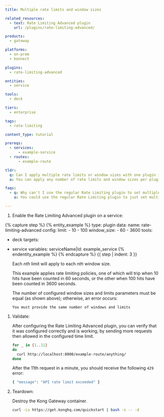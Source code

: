 ```yaml
---
title: Multiple rate limits and window sizes

related_resources:
  - text: Rate Limiting Advanced plugin
    url: /plugins/rate-limiting-advanced/

products:
  - gateway

platforms:
  - on-prem
  - konnect

plugins: 
  - rate-limiting-advanced

entities:
  - service

tools:
  - deck

tiers:
  - enterprise

tags:
  - rate-limiting

content_type: tutorial

prereqs:
  - services:
      - example-service
  - routes:
      - example-route

tldr: 
  q: Can I apply multiple rate limits or window sizes with one plugin instance?
  a: You can apply any number of rate limits and window sizes per plugin instance. This lets you create multiple rate limiting windows, for example, rate limit per minute and per hour, and per any arbitrary window size.

faqs:
  - q: Why can't I use the regular Rate Limiting plugin to set multiple limits and window sizes?
    a: You could use the regular Rate Limiting plugin to just set multiple limits, but the regular plugin doesn't support configurable window sizes.

---
```


1. Enable the Rate Limiting Advanced plugin on a service:

{% capture step %}
{% entity_example %}
type: plugin
data:
  name: rate-limiting-advanced
  config:
    limit:
      - 10
      - 100
    window_size:
      - 60
      - 3600
tools:
  - deck
targets:
  - service
variables: 
    serviceName|Id: example_service
{% endentity_example %}
{% endcapture %}
{{ step | indent: 3 }}

    Each *nth* limit will apply to each *nth* window size.

    This example applies rate limiting policies, one of which will trip when 10 hits have been counted in 60 seconds,
    or the other when 100 hits have been counted in 3600 seconds. 

    The number of configured window sizes and limits parameters must be equal (as shown above);
    otherwise, an error occurs:

    ```plaintext
    You must provide the same number of windows and limits
    ```

1. Validate:

   After configuring the Rate Limiting Advanced plugin, you can verify that it was configured correctly and is working, 
   by sending more requests then allowed in the configured time limit.

   ```bash
   for _ in {1..11}
   do
     curl http://localhost:8000/example-route/anything/
   done
   ```
   After the 11th request in a minute, you should receive the following `429` error:

   ```bash
   { "message": "API rate limit exceeded" }
   ```

1. Teardown:

   Destroy the Kong Gateway container.

   ```bash
   curl -Ls https://get.konghq.com/quickstart | bash -s -- -d
   ```